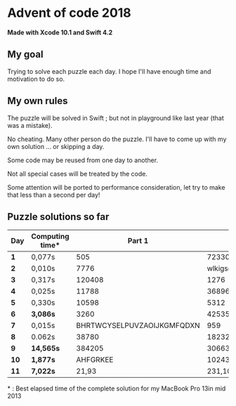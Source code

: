 # Advent of code 2018
**Made with Xcode 10.1 and Swift 4.2**

## My goal
Trying to solve each puzzle each day. I hope I'll have enough time and motivation to do so.

## My own rules

The puzzle will be solved in Swift ; but not in playground like last year (that was a mistake).

No cheating. Many other person do the puzzle. I'll have to come up with my own solution ... or skipping a day.

Some code may be reused from one day to another.

Not all special cases will be treated by the code.

Some attention will be ported to performance consideration, let try to make that less than a second per day!

## Puzzle solutions so far

| Day    | Computing time* | Part 1   | Part 2     |
|--------|-----------------|----------|------------|
| **1**  | 0,077s          | 505      | 72330      |
| **2**  | 0,010s          | 7776     | wlkigsqyfecjqqmnxaktdrhbz |
| **3**  | 0,317s          | 120408   | 1276       |
| **4**  | 0,025s          | 11788    | 36896      |
| **5**  | 0,330s          | 10598    | 5312       |
| **6**  | **3,086s**      | 3260     | 42535      |
| **7**  | 0,015s          | BHRTWCYSELPUVZAOIJKGMFQDXN | 959 |
| **8**  | 0.062s          | 38780    | 18232      |
| **9**  | **14,565s**     | 384205   | 3066307353 |
| **10** | **1,877s**      | AHFGRKEE | 10243      |
| **11** | **7,022s**     | 21,93    | 231,108,14 |

\* : Best elapsed time of the complete solution for my MacBook Pro 13in mid 2013
